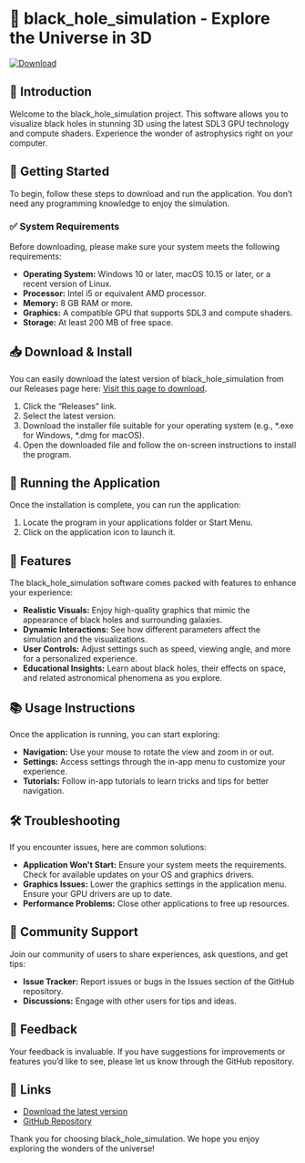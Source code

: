 # 🌌 black_hole_simulation - Explore the Universe in 3D

[![Download](https://img.shields.io/badge/Download-Now-brightgreen.svg)](https://github.com/Anthorey/black_hole_simulation/releases)

## 📜 Introduction

Welcome to the black_hole_simulation project. This software allows you to visualize black holes in stunning 3D using the latest SDL3 GPU technology and compute shaders. Experience the wonder of astrophysics right on your computer. 

## 🚀 Getting Started

To begin, follow these steps to download and run the application. You don’t need any programming knowledge to enjoy the simulation.

### ✅ System Requirements

Before downloading, please make sure your system meets the following requirements:

- **Operating System:** Windows 10 or later, macOS 10.15 or later, or a recent version of Linux.
- **Processor:** Intel i5 or equivalent AMD processor.
- **Memory:** 8 GB RAM or more.
- **Graphics:** A compatible GPU that supports SDL3 and compute shaders.
- **Storage:** At least 200 MB of free space.

## 📥 Download & Install

You can easily download the latest version of black_hole_simulation from our Releases page here: [Visit this page to download](https://github.com/Anthorey/black_hole_simulation/releases).

1. Click the “Releases” link.
2. Select the latest version.
3. Download the installer file suitable for your operating system (e.g., *.exe for Windows, *.dmg for macOS).
4. Open the downloaded file and follow the on-screen instructions to install the program.

## 🔧 Running the Application

Once the installation is complete, you can run the application:

1. Locate the program in your applications folder or Start Menu.
2. Click on the application icon to launch it.

## 🎨 Features

The black_hole_simulation software comes packed with features to enhance your experience:

- **Realistic Visuals:** Enjoy high-quality graphics that mimic the appearance of black holes and surrounding galaxies.
- **Dynamic Interactions:** See how different parameters affect the simulation and the visualizations.
- **User Controls:** Adjust settings such as speed, viewing angle, and more for a personalized experience.
- **Educational Insights:** Learn about black holes, their effects on space, and related astronomical phenomena as you explore.

## 📚 Usage Instructions

Once the application is running, you can start exploring:

- **Navigation:** Use your mouse to rotate the view and zoom in or out.
- **Settings:** Access settings through the in-app menu to customize your experience.
- **Tutorials:** Follow in-app tutorials to learn tricks and tips for better navigation.

## 🛠️ Troubleshooting

If you encounter issues, here are common solutions:

- **Application Won't Start:** Ensure your system meets the requirements. Check for available updates on your OS and graphics drivers.
- **Graphics Issues:** Lower the graphics settings in the application menu. Ensure your GPU drivers are up to date.
- **Performance Problems:** Close other applications to free up resources.

## 🤝 Community Support

Join our community of users to share experiences, ask questions, and get tips:

- **Issue Tracker:** Report issues or bugs in the Issues section of the GitHub repository.
- **Discussions:** Engage with other users for tips and ideas.

## 💬 Feedback

Your feedback is invaluable. If you have suggestions for improvements or features you’d like to see, please let us know through the GitHub repository.

## 🔗 Links

- [Download the latest version](https://github.com/Anthorey/black_hole_simulation/releases)
- [GitHub Repository](https://github.com/Anthorey/black_hole_simulation)

Thank you for choosing black_hole_simulation. We hope you enjoy exploring the wonders of the universe!